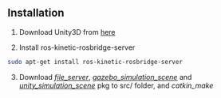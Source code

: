 ## Installation

1. Download Unity3D from [here](https://beta.unity3d.com/download/dad990bf2728/public_download.html)

2. Install ros-kinetic-rosbridge-server
``` bash
sudo apt-get install ros-kinetic-rosbridge-server
```
3. Download [*file_server*](https://github.com/mingfeisun/ros-sharp/tree/master/ROS/file_server), [*gazebo_simulation_scene*](https://github.com/mingfeisun/ros-sharp/tree/master/ROS/gazebo_simulation_scene) and [*unity_simulation_scene*](https://github.com/mingfeisun/ros-sharp/tree/master/ROS/unity_simulation_scene) pkg to src/ folder, and *catkin_make*

